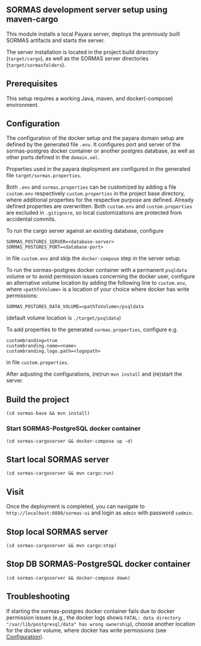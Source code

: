 ## SORMAS development server setup using maven-cargo

This module installs a local Payara server, deploys the previously built SORMAS artifacts and starts the server.

The server installation is located in the project build directory (`target/cargo`), as well as the SORMAS server
directories (`target/sormasfolders`).

## Prerequisites
This setup requires a working Java, maven, and docker(-compose) environment.

## Configuration
The configuration of the docker setup and the payara domain setup are defined by the generated file `.env`. It
configures port and server of the sormas-postgres docker container or another postgres database, as well as other
ports defined in the `domain.xml`.

Properties used in the payara deployment are configured in the generated file `target/sormas.properties`.

Both `.env` and `sormas.properties` can be customized by adding a file `custom.env` respectively `custom.properties`
in the project base directory, where additional properties for the respective purpose are defined. Already defined
properties are overwritten. Both `custom.env` and `custom.properties` are excluded in `.gitignore`, so local
customizations are protected from accidental commits.

To run the cargo server against an existing database, configure
```
SORMAS_POSTGRES_SERVER=<database-server>
SORMAS_POSTGRES_PORT=<database-port>
```
in file `custom.env` and skip the `docker-compose` step in the server setup.

To run the sormas-postgres docker container with a permanent `psqldata` volume or to avoid permission issues
concerning the docker user, configure an alternative volume location by adding the following line to
`custom.env`, where `<pathToVolume>` is a location of your choice where docker has write permissions:
```
SORMAS_POSTGRES_DATA_VOLUME=<pathToVolume>/psqldata
```
(default volume location is `./target/psqldata`)

To add properties to the generated `sormas.properties`, configure e.g.
```
custombranding=true
custombranding.name=<name>
custombranding.logo.path=<logopath>
```
in file `custom.properties`.

After adjusting the configurations, (re)run `mvn install` and (re)start the server.

## Build the project

```
(cd sormas-base && mvn install)
```

### Start SORMAS-PostgreSQL docker container

```
(cd sormas-cargoserver && docker-compose up -d)
```

## Start local SORMAS server

```
(cd sormas-cargoserver && mvn cargo:run)
```

## Visit

Once the deployment is completed, you can navigate to `http://localhost:6080/sormas-ui` and login as `admin` with 
password `sadmin`.

## Stop local SORMAS server

```
(cd sormas-cargoserver && mvn cargo:stop)
```

## Stop DB SORMAS-PostgreSQL docker container

```
(cd sormas-cargoserver && docker-compose down)
```

## Troubleshooting
If starting the sormas-postgres docker container fails due to docker permission issues (e.g., the docker logs
shows `FATAL: data directory "/var/lib/postgresql/data" has wrong ownership`), choose another location for the docker
volume, where docker has write permissions (see [Configuration](#configuration)).